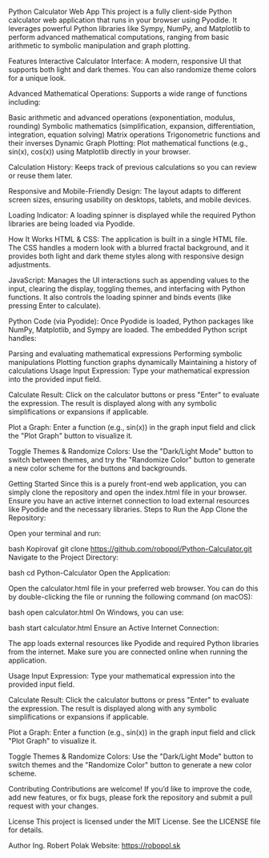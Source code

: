 Python Calculator Web App
This project is a fully client-side Python calculator web application that runs in your browser using Pyodide. It leverages powerful Python libraries like Sympy, NumPy, and Matplotlib to perform advanced mathematical computations, ranging from basic arithmetic to symbolic manipulation and graph plotting.

Features
Interactive Calculator Interface:
A modern, responsive UI that supports both light and dark themes. You can also randomize theme colors for a unique look.

Advanced Mathematical Operations:
Supports a wide range of functions including:

Basic arithmetic and advanced operations (exponentiation, modulus, rounding)
Symbolic mathematics (simplification, expansion, differentiation, integration, equation solving)
Matrix operations
Trigonometric functions and their inverses
Dynamic Graph Plotting:
Plot mathematical functions (e.g., sin(x), cos(x)) using Matplotlib directly in your browser.

Calculation History:
Keeps track of previous calculations so you can review or reuse them later.

Responsive and Mobile-Friendly Design:
The layout adapts to different screen sizes, ensuring usability on desktops, tablets, and mobile devices.

Loading Indicator:
A loading spinner is displayed while the required Python libraries are being loaded via Pyodide.

How It Works
HTML & CSS:
The application is built in a single HTML file. The CSS handles a modern look with a blurred fractal background, and it provides both light and dark theme styles along with responsive design adjustments.

JavaScript:
Manages the UI interactions such as appending values to the input, clearing the display, toggling themes, and interfacing with Python functions. It also controls the loading spinner and binds events (like pressing Enter to calculate).

Python Code (via Pyodide):
Once Pyodide is loaded, Python packages like NumPy, Matplotlib, and Sympy are loaded. The embedded Python script handles:

Parsing and evaluating mathematical expressions
Performing symbolic manipulations
Plotting function graphs dynamically
Maintaining a history of calculations
Usage
Input Expression:
Type your mathematical expression into the provided input field.

Calculate Result:
Click on the calculator buttons or press "Enter" to evaluate the expression. The result is displayed along with any symbolic simplifications or expansions if applicable.

Plot a Graph:
Enter a function (e.g., sin(x)) in the graph input field and click the "Plot Graph" button to visualize it.

Toggle Themes & Randomize Colors:
Use the "Dark/Light Mode" button to switch between themes, and try the "Randomize Color" button to generate a new color scheme for the buttons and backgrounds.

Getting Started
Since this is a purely front-end web application, you can simply clone the repository and open the index.html file in your browser. Ensure you have an active internet connection to load external resources like Pyodide and the necessary libraries.
Steps to Run the App
Clone the Repository:

Open your terminal and run:

bash
Kopírovať
git clone https://github.com/robopol/Python-Calculator.git
Navigate to the Project Directory:

bash
cd Python-Calculator
Open the Application:

Open the calculator.html file in your preferred web browser. You can do this by double-clicking the file or running the following command (on macOS):

bash
open calculator.html
On Windows, you can use:

bash
start calculator.html
Ensure an Active Internet Connection:

The app loads external resources like Pyodide and required Python libraries from the internet. Make sure you are connected online when running the application.

Usage
Input Expression:
Type your mathematical expression into the provided input field.

Calculate Result:
Click the calculator buttons or press "Enter" to evaluate the expression. The result is displayed along with any symbolic simplifications or expansions if applicable.

Plot a Graph:
Enter a function (e.g., sin(x)) in the graph input field and click "Plot Graph" to visualize it.

Toggle Themes & Randomize Colors:
Use the "Dark/Light Mode" button to switch themes and the "Randomize Color" button to generate a new color scheme.

Contributing
Contributions are welcome! If you’d like to improve the code, add new features, or fix bugs, please fork the repository and submit a pull request with your changes.

License
This project is licensed under the MIT License. See the LICENSE file for details.

Author
Ing. Robert Polak
Website: https://robopol.sk
